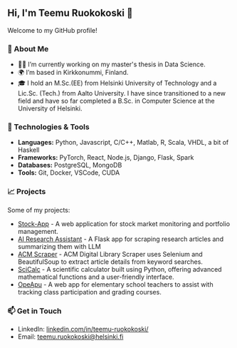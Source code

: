 ## Hi, I'm Teemu Ruokokoski 👋

Welcome to my GitHub profile!

### 🌱 About Me
- 👨‍💻 I’m currently working on my master's thesis in Data Science.
- 🌍 I’m based in Kirkkonummi, Finland.
- 🎓 I hold an M.Sc.(EE) from Helsinki University of Technology and a Lic.Sc. (Tech.) from Aalto University. I have since transitioned to a new field and have so far completed a B.Sc. in Computer Science at the University of Helsinki.

### 🔧 Technologies & Tools
- **Languages:** Python, Javascript, C/C++, Matlab, R, Scala, VHDL, a bit of Haskell
- **Frameworks:** PyTorch, React, Node.js, Django, Flask, Spark
- **Databases:** PostgreSQL, MongoDB
- **Tools:** Git, Docker, VSCode, CUDA

### 📈 Projects
Some of my projects:
- [Stock-App](https://github.com/ruokokoski/stock-app) - A web application for stock market monitoring and portfolio management.
- [AI Research Assistant](https://github.com/ruokokoski/AI-research-assistant) - A Flask app for scraping research articles and summarizing them with LLM
- [ACM Scraper](https://github.com/ruokokoski/acm-webscraper) - ACM Digital Library Scraper uses Selenium and BeautifulSoup to extract article details from keyword searches.
- [SciCalc](https://github.com/ruokokoski/ot-harjoitustyo) - A scientific calculator built using Python, offering advanced mathematical functions and a user-friendly interface.
- [OpeApu](https://github.com/ruokokoski/opeapu) - A web app for elementary school teachers to assist with tracking class participation and grading courses.

### 📫 Get in Touch
- LinkedIn: [linkedin.com/in/teemu-ruokokoski/](https://www.linkedin.com/in/teemu-ruokokoski/)
- Email: teemu.ruokokoski@helsinki.fi

<!--
**ruokokoski/ruokokoski** is a ✨ _special_ ✨ repository because its `README.md` (this file) appears on your GitHub profile.

Here are some ideas to get you started:

- 🔭 I’m currently working on ...
- 🌱 I’m currently learning ...
- 👯 I’m looking to collaborate on ...
- 🤔 I’m looking for help with ...
- 💬 Ask me about ...
- 📫 How to reach me: ...
- 😄 Pronouns: ...
- ⚡ Fun fact: ...
-->
